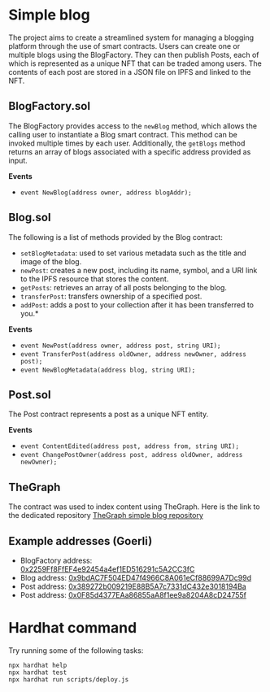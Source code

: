 # Simple blog
The project aims to create a streamlined system for managing a blogging platform through the use of smart contracts. Users can create one or multiple blogs using the BlogFactory. They can then publish Posts, each of which is represented as a unique NFT that can be traded among users. The contents of each post are stored in a JSON file on IPFS and linked to the NFT.

## BlogFactory.sol
The BlogFactory provides access to the ```newBlog``` method, which allows the calling user to instantiate a Blog smart contract. This method can be invoked multiple times by each user. Additionally, the ```getBlogs``` method returns an array of blogs associated with a specific address provided as input.

**Events**
* ```event NewBlog(address owner, address blogAddr);```

## Blog.sol
The following is a list of methods provided by the Blog contract:

* ```setBlogMetadata```: used to set various metadata such as the title and image of the blog.
* ```newPost```: creates a new post, including its name, symbol, and a URI link to the IPFS resource that stores the content.
* ```getPosts```: retrieves an array of all posts belonging to the blog.
* ```transferPost```: transfers ownership of a specified post.
* ```addPost```: adds a post to your collection after it has been transferred to you.*

**Events**
* ```event NewPost(address owner, address post, string URI);```
* ```event TransferPost(address oldOwner, address newOwner, address post);```
* ```event NewBlogMetadata(address blog, string URI);```
    
    
## Post.sol
The Post contract represents a post as a unique NFT entity.

**Events**
* ```event ContentEdited(address post, address from, string URI);```
* ```event ChangePostOwner(address post, address oldOwner, address newOwner);```

## TheGraph
The contract was used to index content using TheGraph. Here is the link to the dedicated repository
[TheGraph simple blog repository](https://github.com/kchain-solutions/thegraph-simple-blog)

## Example addresses (Goerli)
* BlogFactory address: [0x2259Ff8FfEF4e92454a4ef1ED516291c5A2CC3fC](https://goerli.etherscan.io/address/0x2259Ff8FfEF4e92454a4ef1ED516291c5A2CC3fC)
* Blog address: [0x9bdAC7F504ED47f4966C8A061eCf88699A7Dc99d](https://goerli.etherscan.io/address/0x9bdAC7F504ED47f4966C8A061eCf88699A7Dc99d)
* Post address: [0x389272b009219E88B5A7c7331dC432e3018194Ba](https://goerli.etherscan.io/address/0x389272b009219E88B5A7c7331dC432e3018194Ba)
* Post address: [0x0F85d4377EAa86855aA8f1ee9a8204A8cD24755f](https://goerli.etherscan.io/address/0x0F85d4377EAa86855aA8f1ee9a8204A8cD24755f)


# Hardhat command
Try running some of the following tasks:

```shell
npx hardhat help
npx hardhat test
npx hardhat run scripts/deploy.js
```
